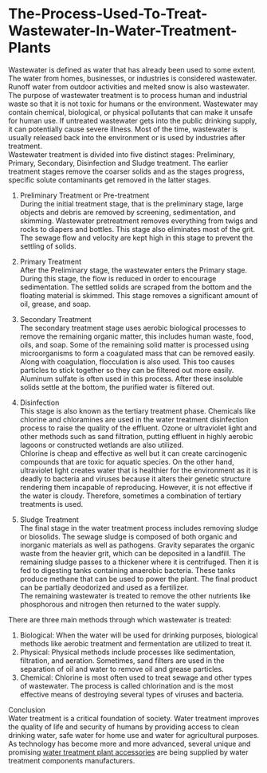 # The-Process-Used-To-Treat-Wastewater-In-Water-Treatment-Plants

Wastewater is defined as water that has already been used to some extent. The water from homes, businesses, or industries is considered wastewater. Runoff water from outdoor activities and melted snow is also wastewater. <br>
The purpose of wastewater treatment is to process human and industrial waste so that it is not toxic for humans or the environment. Wastewater may contain chemical, biological, or physical pollutants that can make it unsafe for human use. If untreated wastewater gets into the public drinking supply, it can potentially cause severe illness. Most of the time, wastewater is usually released back into the environment or is used by industries after treatment. <br>
Wastewater treatment is divided into five distinct stages: Preliminary, Primary, Secondary, Disinfection and Sludge treatment. The earlier treatment stages remove the coarser solids and as the stages progress, specific solute contaminants get removed in the latter stages.   <br>
1. Preliminary Treatment or Pre-treatment <br>
During the initial treatment stage, that is the preliminary stage, large objects and debris are removed by screening, sedimentation, and skimming. Wastewater pretreatment removes everything from twigs and rocks to diapers and bottles. This stage also eliminates most of the grit. The sewage flow and velocity are kept high in this stage to prevent the settling of solids. <br>

2. Primary Treatment <br>
After the Preliminary stage, the wastewater enters the Primary stage. During this stage, the flow is reduced in order to encourage sedimentation. The settled solids are scraped from the bottom and the floating material is skimmed. This stage removes a significant amount of oil, grease, and soap. <br>

3. Secondary Treatment <br>
The secondary treatment stage uses aerobic biological processes to remove the remaining organic matter, this includes human waste, food, oils, and soap. Some of the remaining solid matter is processed using microorganisms to form a coagulated mass that can be removed easily. Along with coagulation, flocculation is also used. This too causes particles to stick together so they can be filtered out more easily. Aluminum sulfate is often used in this process. After these insoluble solids settle at the bottom, the purified water is filtered out. <br> 

4. Disinfection <br>
This stage is also known as the tertiary treatment phase. Chemicals like chlorine and chloramines are used in the water treatment disinfection process to raise the quality of the effluent. Ozone or ultraviolet light and other methods such as sand filtration, putting effluent in highly aerobic lagoons or constructed wetlands are also utilized. <br>
Chlorine is cheap and effective as well but it can create carcinogenic compounds that are toxic for aquatic species. On the other hand, ultraviolet light creates water that is healthier for the environment as it is deadly to bacteria and viruses because it alters their genetic structure rendering them incapable of reproducing. However, it is not effective if the water is cloudy. Therefore, sometimes a combination of tertiary treatments is used. <br>

5. Sludge Treatment <br>
The final stage in the water treatment process includes removing sludge or biosolids. The sewage sludge is composed of both organic and inorganic materials as well as pathogens. Gravity separates the organic waste from the heavier grit, which can be deposited in a landfill. The remaining sludge passes to a thickener where it is centrifuged. Then it is fed to digesting tanks containing anaerobic bacteria. These tanks produce methane that can be used to power the plant. The final product can be partially deodorized and used as a fertilizer. <br>
The remaining wastewater is treated to remove the other nutrients like phosphorous and nitrogen then returned to the water supply. <br>

There are three main methods through which wastewater is treated: <br>
1. Biological: When the water will be used for drinking purposes, biological methods like aerobic treatment and fermentation are utilized to treat it. <br>
2. Physical: Physical methods include processes like sedimentation, filtration, and aeration. Sometimes, sand filters are used in the separation of oil and water to remove oil and grease particles. <br>
3. Chemical: Chlorine is most often used to treat sewage and other types of wastewater. The process is called chlorination and is the most effective means of destroying several types of viruses and bacteria. <br>

Conclusion <br>
Water treatment is a critical foundation of society. Water treatment improves the quality of life and security of humans by providing access to clean drinking water, safe water for home use and water for agricultural purposes. As technology has become more and more advanced, several unique and promising <a href="https://arvindkaigo.com/">water treatment plant accessories</a> are being supplied by water treatment components manufacturers. <br>
